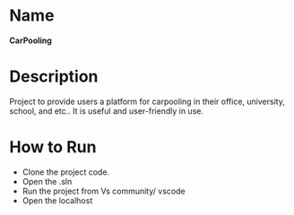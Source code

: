Name
=======
**CarPooling**

Description
=======
Project to provide users a platform for carpooling in their office, university, school, and etc.. It is useful and user-friendly in use.

How to Run
=======
- Clone the project code.
- Open the .sln
- Run the project from Vs community/ vscode
- Open the localhost

